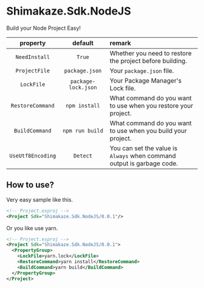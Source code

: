 # Shimakaze.Sdk.NodeJS

Build your Node Project Easy!

|property|default|remark|
|:-:|:-:|:-|
|`NeedInstall`|`True`|Whether you need to restore the project before building.
|`ProjectFile`|`package.json`|Your `package.json` file.
|`LockFile`|`package-lock.json`|Your Package Manager's Lock file.
|`RestoreCommand`|`npm install`|What command do you want to use when you restore your project.
|`BuildCommand`|`npm run build`|What command do you want to use when you build your project.
|`UseUtf8Encoding`|`Detect`|You can set the value is `Always` when command output is garbage code.


## How to use?
Very easy sample like this.

```xml
<!-- Project.esproj -->
<Project Sdk="Shimakaze.Sdk.NodeJS/0.0.1"/>
```

Or you like use yarn.

```xml
<!-- Project.esproj -->
<Project Sdk="Shimakaze.Sdk.NodeJS/0.0.1">
  <PropertyGroup>
    <LockFile>yarn.lock</LockFile>
    <RestoreCommand>yarn install</RestoreCommand>
    <BuildCommand>yarn build</BuildCommand>
  </PropertyGroup>
</Project>
```